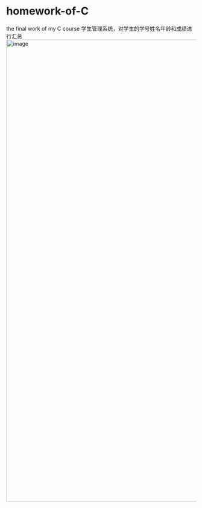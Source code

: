# homework-of-C
the final work of my C course
学生管理系统，对学生的学号姓名年龄和成绩进行汇总
<img width="2350" height="1225" alt="image" src="https://github.com/user-attachments/assets/ae525bc0-72a4-426a-8e82-d9e833564d8e" />
